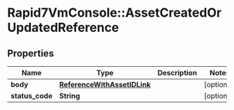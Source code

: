 # Rapid7VmConsole::AssetCreatedOrUpdatedReference

## Properties
Name | Type | Description | Notes
------------ | ------------- | ------------- | -------------
**body** | [**ReferenceWithAssetIDLink**](ReferenceWithAssetIDLink.md) |  | [optional] 
**status_code** | **String** |  | [optional] 


